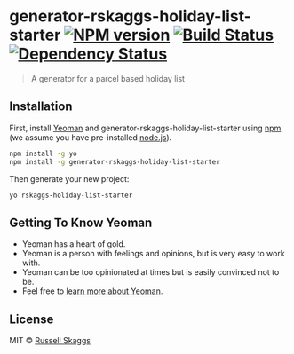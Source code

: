 # generator-rskaggs-holiday-list-starter [![NPM version][npm-image]][npm-url] [![Build Status][travis-image]][travis-url] [![Dependency Status][daviddm-image]][daviddm-url]
> A generator for a parcel based holiday list

## Installation

First, install [Yeoman](http://yeoman.io) and generator-rskaggs-holiday-list-starter using [npm](https://www.npmjs.com/) (we assume you have pre-installed [node.js](https://nodejs.org/)).

```bash
npm install -g yo
npm install -g generator-rskaggs-holiday-list-starter
```

Then generate your new project:

```bash
yo rskaggs-holiday-list-starter
```

## Getting To Know Yeoman

 * Yeoman has a heart of gold.
 * Yeoman is a person with feelings and opinions, but is very easy to work with.
 * Yeoman can be too opinionated at times but is easily convinced not to be.
 * Feel free to [learn more about Yeoman](http://yeoman.io/).

## License

MIT © [Russell Skaggs]()


[npm-image]: https://badge.fury.io/js/generator-rskaggs-holiday-list-starter.svg
[npm-url]: https://npmjs.org/package/generator-rskaggs-holiday-list-starter
[travis-image]: https://travis-ci.com//generator-rskaggs-holiday-list-starter.svg?branch=master
[travis-url]: https://travis-ci.com//generator-rskaggs-holiday-list-starter
[daviddm-image]: https://david-dm.org//generator-rskaggs-holiday-list-starter.svg?theme=shields.io
[daviddm-url]: https://david-dm.org//generator-rskaggs-holiday-list-starter
